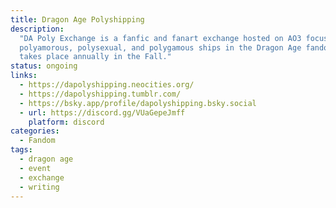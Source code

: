 ```yaml
---
title: Dragon Age Polyshipping
description:
  "DA Poly Exchange is a fanfic and fanart exchange hosted on AO3 focusing on
  polyamorous, polysexual, and polygamous ships in the Dragon Age fandom which
  takes place annually in the Fall."
status: ongoing
links:
  - https://dapolyshipping.neocities.org/
  - https://dapolyshipping.tumblr.com/
  - https://bsky.app/profile/dapolyshipping.bsky.social
  - url: https://discord.gg/VUaGepeJmff
    platform: discord
categories:
  - Fandom
tags:
  - dragon age
  - event
  - exchange
  - writing
---
```

